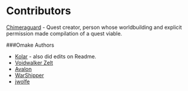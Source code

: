 # Contributors

[Chimeraguard](http://forums.sufficientvelocity.com/members/chimeraguard.2374/) - Quest creator, person whose worldbuilding and explicit permission made compilation of a quest viable.

###Omake Authors
- [Kolar](http://forums.sufficientvelocity.com/members/kolar.1620/) - also did edits on Readme.
- [Voidwalker Zelt](http://forums.sufficientvelocity.com/members/voidwalker-zelt.2795/)
- [Avalon](http://forums.sufficientvelocity.com/members/avalon.327/)
- [WarShipper](https://forums.sufficientvelocity.com/members/warshipper.3740/)
- [jwolfe](https://forums.sufficientvelocity.com/members/jwolfe_beta.2935/)
